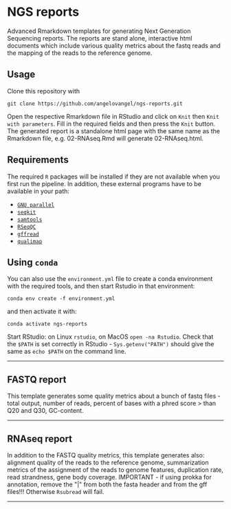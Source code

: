 # NGS reports
Advanced Rmarkdown templates for generating Next Generation Sequencing reports. The reports are stand alone, interactive html documents which include various quality metrics about the fastq reads and the mapping of the reads to the reference genome.

## Usage   
Clone this repository with
```
git clone https://github.com/angelovangel/ngs-reports.git
```
Open the respective Rmarkdown file in RStudio and click on `Knit` then `Knit with parameters`. Fill in the required fields and then press the `Knit` button. The generated report is a standalone html page with the same name as the Rmarkdown file, e.g. 02-RNAseq.Rmd will generate 02-RNAseq.html.    

## Requirements   
The required `R` packages will be installed if they are not available when you first run the pipeline. In addition, these external programs have to be available in your path:   

- [`GNU parallel`](https://www.gnu.org/software/parallel/)
- [`seqkit`](https://github.com/shenwei356/seqkit)
- [`samtools`](http://www.htslib.org/)
- [`RSeqQC`](http://rseqc.sourceforge.net/#)
- [`gffread`]()
- [`qualimap`]()


## Using `conda`
You can also use the `environment.yml` file to create a conda environment with the required tools, and then start Rstudio in that environment:

```
conda env create -f environment.yml
```

and then activate it with:
```
conda activate ngs-reports
```

Start RStudio: on Linux `rstudio`, on MacOS `open -na Rstudio`. Check that the `$PATH` is set correctly in RStudio - `Sys.getenv("PATH")` should give the same as `echo $PATH` on the command line.

***

## FASTQ report
This template generates some quality metrics about a bunch of fastq files - total output, number of reads, percent of bases with a phred score > than Q20 and Q30, GC-content.

***


## RNAseq report   
In addition to the FASTQ quality metrics, this template generates also: alignment quality of the reads to the reference genome, summarization metrics of the assignment of the reads to genome features, duplication rate, read strandness, gene body coverage.
IMPORTANT - if using prokka for annotation, remove the "|" from both the fasta header and from the gff files!!! Otherwise `Rsubread` will fail.

***
